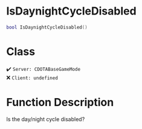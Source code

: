# IsDaynightCycleDisabled
```lua
bool IsDaynightCycleDisabled()
```
# Class
✔️ `Server: CDOTABaseGameMode`  
❌ `Client: undefined`  

# Function Description
Is the day/night cycle disabled?
